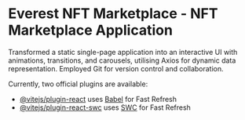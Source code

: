 # Everest NFT Marketplace - NFT Marketplace Application

Transformed a static single-page application into an interactive UI with animations, transitions, and carousels, utilising Axios for dynamic data representation. Employed Git for version control and collaboration.

Currently, two official plugins are available:

- [@vitejs/plugin-react](https://github.com/vitejs/vite-plugin-react/blob/main/packages/plugin-react/README.md) uses [Babel](https://babeljs.io/) for Fast Refresh
- [@vitejs/plugin-react-swc](https://github.com/vitejs/vite-plugin-react-swc) uses [SWC](https://swc.rs/) for Fast Refresh
